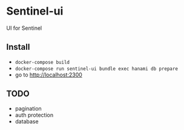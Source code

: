 # Sentinel-ui
UI for Sentinel

## Install
- `docker-compose build`
- `docker-compose run sentinel-ui bundle exec hanami db prepare`
- go to [http://localhost:2300](http://localhost:2300)

## TODO
- pagination
- auth protection
- database